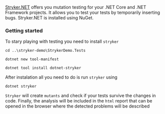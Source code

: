 [Stryker.NET](https://stryker-mutator.io/) offers you mutation testing for your .NET Core and .NET Framework projects. It allows you to test your tests by temporarily inserting bugs. Stryker.NET is installed using NuGet.

### Getting started
To stary playing with testing you need to install `stryker`
```
cd ..\stryker-demo\StrykerDemo.Tests

dotnet new tool-manifest

dotnet tool install dotnet-stryker
```

After instalation all you need to do is run `stryker` using

```
dotnet stryker
```

`Stryker` will create `mutants` and check if your tests survive the changes in code. Finally, the analysis will be included in the `html` report that can be opened in the browser where the detected problems will be described